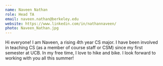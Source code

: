 ```yaml
---
name: Naveen Nathan
role: Head TA
email: naveen.nathan@berkeley.edu
website: https://www.linkedin.com/in/nathannaveen/
photo: Naveen_Nathan.jpg
---
```

Hi everyone! I am Naveen, a rising 4th year CS major. I have been involved in teaching CS (as a member of course staff or CSM) since my first semester at UCB. In my free time, I love to hike and bike. I look forward to working with you all this summer!
